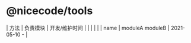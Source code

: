 # @nicecode/tools


| 方法  | 负责模块         | 开发/维护时间             |
|      |                 |                         |
| name | moduleA moduleB | 2021-05-10 -            |

